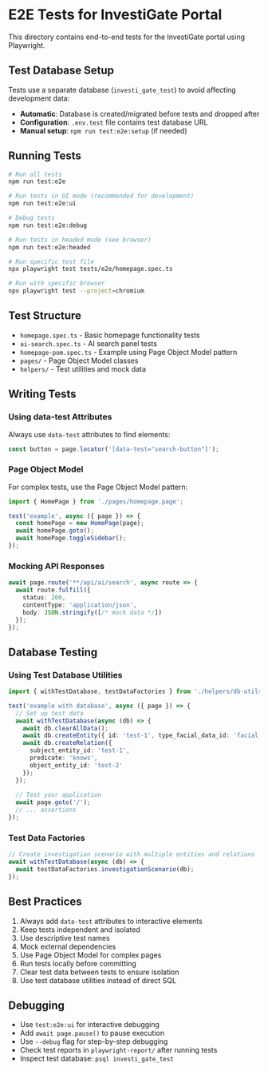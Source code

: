 # E2E Tests for InvestiGate Portal

This directory contains end-to-end tests for the InvestiGate portal using Playwright.

## Test Database Setup

Tests use a separate database (`investi_gate_test`) to avoid affecting development data:

- **Automatic**: Database is created/migrated before tests and dropped after
- **Configuration**: `.env.test` file contains test database URL
- **Manual setup**: `npm run test:e2e:setup` (if needed)

## Running Tests

```bash
# Run all tests
npm run test:e2e

# Run tests in UI mode (recommended for development)
npm run test:e2e:ui

# Debug tests
npm run test:e2e:debug

# Run tests in headed mode (see browser)
npm run test:e2e:headed

# Run specific test file
npx playwright test tests/e2e/homepage.spec.ts

# Run with specific browser
npx playwright test --project=chromium
```

## Test Structure

- `homepage.spec.ts` - Basic homepage functionality tests
- `ai-search.spec.ts` - AI search panel tests
- `homepage-pom.spec.ts` - Example using Page Object Model pattern
- `pages/` - Page Object Model classes
- `helpers/` - Test utilities and mock data

## Writing Tests

### Using data-test Attributes

Always use `data-test` attributes to find elements:

```typescript
const button = page.locator('[data-test="search-button"]');
```

### Page Object Model

For complex tests, use the Page Object Model pattern:

```typescript
import { HomePage } from './pages/homepage.page';

test('example', async ({ page }) => {
  const homePage = new HomePage(page);
  await homePage.goto();
  await homePage.toggleSidebar();
});
```

### Mocking API Responses

```typescript
await page.route('**/api/ai/search', async route => {
  await route.fulfill({
    status: 200,
    contentType: 'application/json',
    body: JSON.stringify([/* mock data */])
  });
});
```

## Database Testing

### Using Test Database Utilities

```typescript
import { withTestDatabase, testDataFactories } from './helpers/db-utils';

test('example with database', async ({ page }) => {
  // Set up test data
  await withTestDatabase(async (db) => {
    await db.clearAllData();
    await db.createEntity({ id: 'test-1', type_facial_data_id: 'facial_data' });
    await db.createRelation({
      subject_entity_id: 'test-1',
      predicate: 'knows',
      object_entity_id: 'test-2'
    });
  });
  
  // Test your application
  await page.goto('/');
  // ... assertions
});
```

### Test Data Factories

```typescript
// Create investigation scenario with multiple entities and relations
await withTestDatabase(async (db) => {
  await testDataFactories.investigationScenario(db);
});
```

## Best Practices

1. Always add `data-test` attributes to interactive elements
2. Keep tests independent and isolated
3. Use descriptive test names
4. Mock external dependencies
5. Use Page Object Model for complex pages
6. Run tests locally before committing
7. Clear test data between tests to ensure isolation
8. Use test database utilities instead of direct SQL

## Debugging

- Use `test:e2e:ui` for interactive debugging
- Add `await page.pause()` to pause execution
- Use `--debug` flag for step-by-step debugging
- Check test reports in `playwright-report/` after running tests
- Inspect test database: `psql investi_gate_test`